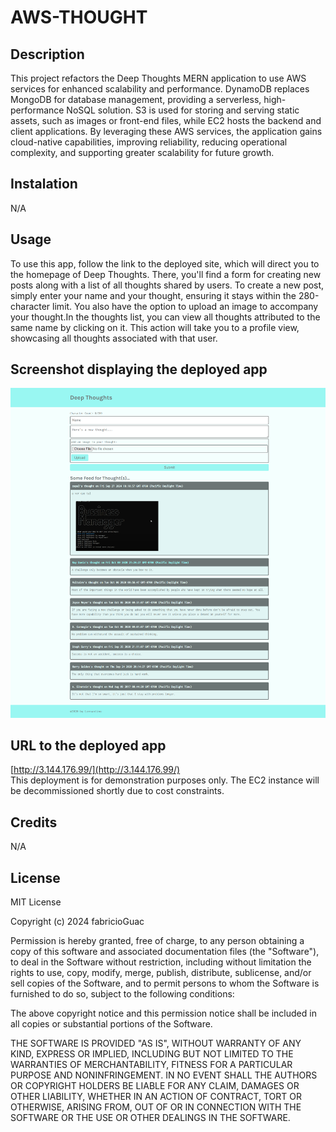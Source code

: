 # AWS-THOUGHT

## Description 


This project refactors the Deep Thoughts MERN application to use AWS services for enhanced scalability and performance. DynamoDB replaces MongoDB for database management, providing a serverless, high-performance NoSQL solution. S3 is used for storing and serving static assets, such as images or front-end files, while EC2 hosts the backend and client applications. By leveraging these AWS services, the application gains cloud-native capabilities, improving reliability, reducing operational complexity, and supporting greater scalability for future growth.

## Instalation

N/A

## Usage

To use this app, follow the link to the deployed site, which will direct you to the homepage of Deep Thoughts. There, you'll find a form for creating new posts along with a list of all thoughts shared by users. To create a new post, simply enter your name and your thought, ensuring it stays within the 280-character limit. You also have the option to upload an image to accompany your thought.In the thoughts list, you can view all thoughts attributed to the same name by clicking on it. This action will take you to a profile view, showcasing all thoughts associated with that user.


## Screenshot displaying the deployed app

![Screenshot](./3.144.176.99_.png)

## URL to the deployed app

[http://3.144.176.99/](http://3.144.176.99/)  
This deployment is for demonstration purposes only. The EC2 instance will be decommissioned shortly due to cost constraints.

## Credits

N/A


## License

MIT License

Copyright (c) 2024 fabricioGuac

Permission is hereby granted, free of charge, to any person obtaining a copy
of this software and associated documentation files (the "Software"), to deal
in the Software without restriction, including without limitation the rights
to use, copy, modify, merge, publish, distribute, sublicense, and/or sell
copies of the Software, and to permit persons to whom the Software is
furnished to do so, subject to the following conditions:

The above copyright notice and this permission notice shall be included in all
copies or substantial portions of the Software.

THE SOFTWARE IS PROVIDED "AS IS", WITHOUT WARRANTY OF ANY KIND, EXPRESS OR
IMPLIED, INCLUDING BUT NOT LIMITED TO THE WARRANTIES OF MERCHANTABILITY,
FITNESS FOR A PARTICULAR PURPOSE AND NONINFRINGEMENT. IN NO EVENT SHALL THE
AUTHORS OR COPYRIGHT HOLDERS BE LIABLE FOR ANY CLAIM, DAMAGES OR OTHER
LIABILITY, WHETHER IN AN ACTION OF CONTRACT, TORT OR OTHERWISE, ARISING FROM,
OUT OF OR IN CONNECTION WITH THE SOFTWARE OR THE USE OR OTHER DEALINGS IN THE
SOFTWARE.
